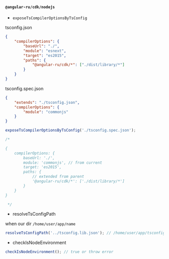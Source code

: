 #### `@angular-ru/cdk/nodejs`

-   `exposeTsCompilerOptionsByTsConfig`

tsconfig.json

```json
{
    "compilerOptions": {
        "baseUrl": "./",
        "module": "esnext",
        "target": "es2015",
        "paths": {
            "@angular-ru/cdk/*": ["./dist/library/*"]
        }
    }
}
```

tsconfig.spec.json

```json
{
    "extends": "./tsconfig.json",
    "compilerOptions": {
        "module": "commonjs"
    }
}
```

```ts
exposeTsCompilerOptionsByTsConfig('./tsconfig.spec.json');

/*

{
    compilerOptions: {
        baseUrl: './',
        module: 'commonjs', // from current
        target: 'es2015',
        paths: {
            // extended from parent
            '@angular-ru/cdk/*': ['./dist/library/*']
        }
    }
}

 */
```

-   resolveTsConfigPath

when our dir `/home/user/app/name`

```ts
resolveTsConfigPath('../tsconfig.lib.json'); // /home/user/app/tsconfig.lib.json
```

-   checkIsNodeEnvironment

```ts
checkIsNodeEnvironment(); // true or throw error
```
